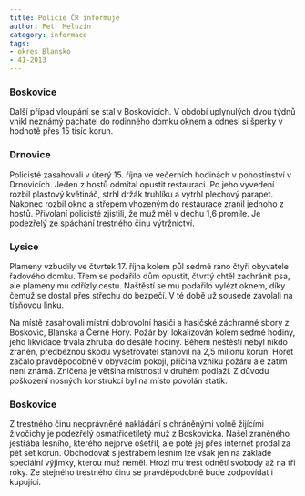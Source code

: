 ```yaml
---
title: Policie ČR informuje
author: Petr Meluzín
category: informace
tags:
- okres Blansko
- 41-2013
---
```


### Boskovice
Další případ vloupání se stal v Boskovicích. V období uplynulých dvou týdnů vnikl neznámý pachatel do rodinného domku oknem a odnesl si šperky v hodnotě přes 15 tisíc korun.

### Drnovice
Policisté zasahovali v úterý 15. října ve večerních hodinách v pohostinství v Drnovicích. Jeden z hostů odmítal opustit restauraci. Po jeho vyvedení rozbil plastový květináč, strhl držák truhlíku a vytrhl plechový parapet. Nakonec rozbil okno a střepem vhozeným do restaurace zranil jednoho z hostů. Přivolaní policisté zjistili, že muž měl v dechu 1,6 promile. Je podezřelý ze spáchání trestného činu výtržnictví. 

### Lysice
Plameny vzbudily ve čtvrtek 17. října kolem půl sedmé ráno čtyři obyvatele řadového domku. Třem se podařilo dům opustit, čtvrtý chtěl zachránit psa, ale plameny mu odřízly cestu. Naštěstí se mu podařilo vylézt oknem, díky čemuž se dostal přes střechu do bezpečí. V té době už sousedé zavolali na tísňovou linku. 

Na místě zasahovali místní dobrovolní hasiči a hasičské záchranné sbory z Boskovic, Blanska a Černé Hory. Požár byl lokalizován kolem sedmé hodiny, jeho likvidace trvala zhruba do desáté hodiny. Během neštěstí nebyl nikdo zraněn, předběžnou škodu vyšetřovatel stanovil na 2,5 milionu korun. Hořet začalo pravděpodobně v obývacím pokoji, příčina vzniku požáru ale zatím není známá. Zničena je většina místností v druhém podlaží. Z důvodu poškození nosných konstrukcí byl na místo povolán statik. 

### Boskovice
Z trestného činu neoprávněné nakládání s chráněnými volně žijícími živočichy je podezřelý osmatřicetiletý muž z Boskovicka. Našel zraněného jestřába lesního, kterého nejprve ošetřil, ale poté jej přes internet prodal za pět set korun. Obchodovat s jestřábem lesním lze však jen na základě speciální výjimky, kterou muž neměl. Hrozí mu trest odnětí svobody až na tři roky. Ze stejného trestného činu se pravděpodobně bude zodpovídat i kupující.